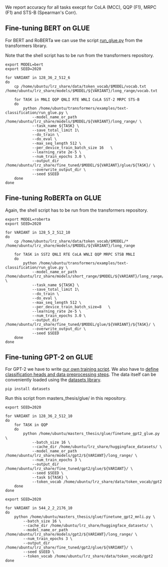 We report accuracy for all tasks execpt for CoLA (MCC), QQP (F1), MRPC (F1) and STS-B (Spearman's Corr).

## Fine-tuning BERT on GLUE

For BERT and RoBERTa we can use the script [run_glue.py](https://github.com/huggingface/transformers/blob/master/examples/text-classification/run_glue.py) from the transformers library. 

Note that the shell script has to be run from the transformers repository.

```
export MODEL=bert
export SEED=2020

for VARIANT in 128_36_2_512_6
do
    cp /home/ubuntu/lrz_share/data/token_vocab/$MODEL/vocab.txt /home/ubuntu/lrz_share/models/$MODEL/${VARIANT}/long_range/vocab.txt

    for TASK in MNLI QQP QNLI RTE WNLI CoLA SST-2 MRPC STS-B
    do
        python /home/ubuntu/transformers/examples/text-classification/run_glue.py \
            --model_name_or_path /home/ubuntu/lrz_share/models/$MODEL/${VARIANT}/long_range/ \
            --task_name ${TASK} \
            --save_total_limit 1\
            --do_train \
            --do_eval \
            --max_seq_length 512 \
            --per_device_train_batch_size 16   \
            --learning_rate 2e-5 \
            --num_train_epochs 3.0 \
            --output_dir /home/ubuntu/lrz_share/fine_tuned/$MODEL/${VARIANT}/glue/${TASK}/ \
            --overwrite_output_dir \
            --seed $SEED
    done
done
```


## Fine-tuning RoBERTa on GLUE

Again, the shell script has to be run from the transformers repository.

```
export MODEL=roberta
export SEED=2020

for VARIANT in 128_5_2_512_10
do
    cp /home/ubuntu/lrz_share/data/token_vocab/$MODEL/* /home/ubuntu/lrz_share/models/$MODEL/${VARIANT}/long_range

    for TASK in SST2 QNLI RTE CoLA WNLI QQP MRPC STSB MNLI
    do
        python /home/ubuntu/transformers/examples/text-classification/run_glue.py \
            --model_name_or_path /home/ubuntu/lrz_share/models/short_range/$MODEL/${VARIANT}/long_range/ \
            --task_name ${TASK} \
            --save_total_limit 1\
            --do_train \
            --do_eval \
            --max_seq_length 512 \
            --per_device_train_batch_size=8   \
            --learning_rate 2e-5 \
            --num_train_epochs 3.0 \
            --output_dir /home/ubuntu/lrz_share/fine_tuned/$MODEL/glue/${VARIANT}/${TASK}/ \
            --overwrite_output_dir \
            --seed $SEED
    done
done
```

## Fine-tuning GPT-2 on GLUE

For GPT-2 we have to write [our own training script](https://github.com/PMSchulze/masters_thesis/blob/master/glue/finetune_gpt2_glue.py). We also have to [define classification heads and data preprocessing steps](https://github.com/PMSchulze/masters_thesis/blob/master/glue/utils_gpt2_glue.py). The data itself can be conveniently loaded using the [datasets library](https://huggingface.co/docs/datasets/).

```
pip install datasets
```

Run this script from masters_thesis/glue/ in this repository.

```
export SEED=2020

for VARIANT in 128_36_2_512_10
do
    for TASK in QQP
    do
        python /home/ubuntu/masters_thesis/glue/finetune_gpt2_glue.py \
            --batch_size 16 \
            --cache_dir /home/ubuntu/lrz_share/huggingface_datasets/ \
            --model_name_or_path /home/ubuntu/lrz_share/models/gpt2/${VARIANT}/long_range/ \
            --num_train_epochs 3 \
            --output_dir /home/ubuntu/lrz_share/fine_tuned/gpt2/glue/${VARIANT}/ \
            --seed $SEED \
            --task ${TASK} \
            --token_vocab /home/ubuntu/lrz_share/data/token_vocab/gpt2
    done
done
```

```
export SEED=2020

for VARIANT in 544_2_2_2176_10
do
    python /home/ubuntu/masters_thesis/glue/finetune_gpt2_mnli.py \
        --batch_size 16 \
        --cache_dir /home/ubuntu/lrz_share/huggingface_datasets/ \
        --model_name_or_path /home/ubuntu/lrz_share/models/gpt2/${VARIANT}/long_range/ \
        --num_train_epochs 3 \
        --output_dir /home/ubuntu/lrz_share/fine_tuned/gpt2/glue/${VARIANT}/ \
        --seed $SEED \
        --token_vocab /home/ubuntu/lrz_share/data/token_vocab/gpt2
done
```
